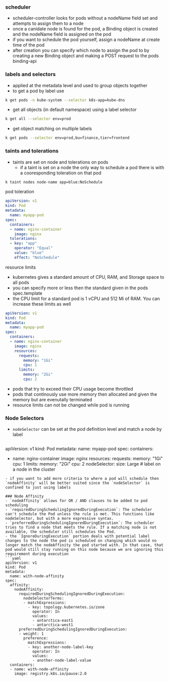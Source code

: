 ### scheduler
- scheduler-controller looks for pods without a nodeName field set and attempts to assign them to a node
- once a canidate node is found for the pod, a Binding object is created and the nodeName field is assigned on the pod
- if you want to schedule the pod yourself, assign a nodeName at create time of the pod
- after creation you can specify which node to assign the pod to by creating a new Binding object and making a POST request to the pods binding-api

### labels and selectors
- applied at the metadata level and used to group objects together
- to get a pod by label use
```bash
k get pods -n kube-system --selector k8s-app=kube-dns
```
- get all objects (in default namespace) using a label selector
```bash
k get all --selector env=prod
```
- get object matching on multiple labels
```bash
k get pods --selector env=prod,bu=finance,tier=frontend
```

### taints and tolerations
- taints are set on node and tolerations on pods
	- if a taint is set on a node the only way to schedule a pod there is with a cooresponding toleration on that pod
```bash
k taint nodes node-name app=blue:NoSchedule
```

pod toleration 
```yaml
apiVersion: v1
kind: Pod
metadata:
  name: myapp-pod
spec:
  containers:
  - name: nginx-container
    image: nginx
  tolerations:
  - key: "app"
    operator: "Equal"
    value: "blue"
    effect: "NoSchedule"
```

resource limits
- kubernetes gives a standard amount of CPU, RAM, and Storage space to all pods
- you can specify more or less then the standard given in the pods spec.template
- the CPU limit for a standard pod is 1 vCPU and 512 Mi of RAM. You can increase these limits as well
```yaml
apiVersion: v1
kind: Pod
metadata:
  name: myapp-pod
spec:
  containers:
  - name: nginx-container
    image: nginx
    resources:
      requests:
        memory: "1Gi"
        cpu: 1
      limits:
        memory: "2Gi"
        cpu: 2
```
- pods that try to exceed their CPU usage become throttled
- pods that continously use more memory then allocated and given the memory but are evenutally terminated
- resource limits can not be changed while pod is running

### Node Selectors
- `nodeSelector` can be set at the pod definition level and match a node by label
  ```yaml
apiVersion: v1
kind: Pod
metadata:
  name: myapp-pod
spec:
  containers:
  - name: nginx-container
    image: nginx
    resources:
      requests:
        memory: "1Gi"
        cpu: 1
      limits:
        memory: "2Gi"
        cpu: 2
  nodeSelector:
	size: Large # label on a node in the cluster 
```
- if you want to add more criteria to where a pod will schedule then `nodeAffinity` will be better suited since the `nodeSelector` is confined to just using labels

### Node Affinity
- `nodeAffinity` allows for OR / AND clauses to be added to pod scheduling
- `requiredDuringSchedulingIgnoredDuringExecution`: The scheduler can't schedule the Pod unless the rule is met. This functions like nodeSelector, but with a more expressive syntax.
- `preferredDuringSchedulingIgnoredDuringExecution`: The scheduler tries to find a node that meets the rule. If a matching node is not available, the scheduler still schedules the Pod.
- the `IgnoreDuringExecution` portion deals with potential label changes to the node the pod is scheduled on changing which would no longer match the nodeAffinity the pod started with. In that case, that pod would still stay running on this node because we are ignoring this requirement during execution
```yaml
apiVersion: v1
kind: Pod
metadata:
  name: with-node-affinity
spec:
  affinity:
    nodeAffinity:
      requiredDuringSchedulingIgnoredDuringExecution:
        nodeSelectorTerms:
        - matchExpressions:
          - key: topology.kubernetes.io/zone
            operator: In
            values:
            - antarctica-east1
            - antarctica-west1
      preferredDuringSchedulingIgnoredDuringExecution:
      - weight: 1
        preference:
          matchExpressions:
          - key: another-node-label-key
            operator: In
            values:
            - another-node-label-value
  containers:
  - name: with-node-affinity
    image: registry.k8s.io/pause:2.0
```
